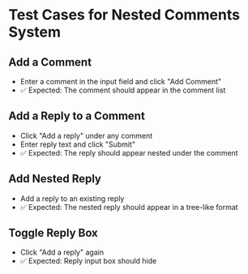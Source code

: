 # Test Cases for Nested Comments System

## Add a Comment
- Enter a comment in the input field and click "Add Comment"
- ✅ Expected: The comment should appear in the comment list

## Add a Reply to a Comment
- Click "Add a reply" under any comment
- Enter reply text and click "Submit"
- ✅ Expected: The reply should appear nested under the comment

## Add Nested Reply
- Add a reply to an existing reply
- ✅ Expected: The nested reply should appear in a tree-like format

## Toggle Reply Box
- Click "Add a reply" again
- ✅ Expected: Reply input box should hide
